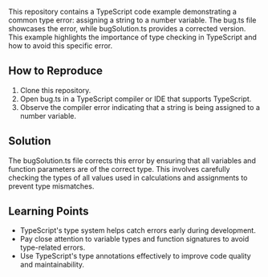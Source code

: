 This repository contains a TypeScript code example demonstrating a common type error: assigning a string to a number variable.  The bug.ts file showcases the error, while bugSolution.ts provides a corrected version.  This example highlights the importance of type checking in TypeScript and how to avoid this specific error.

## How to Reproduce

1. Clone this repository.
2. Open bug.ts in a TypeScript compiler or IDE that supports TypeScript.
3. Observe the compiler error indicating that a string is being assigned to a number variable.

## Solution

The bugSolution.ts file corrects this error by ensuring that all variables and function parameters are of the correct type.  This involves carefully checking the types of all values used in calculations and assignments to prevent type mismatches.

## Learning Points

* TypeScript's type system helps catch errors early during development.
* Pay close attention to variable types and function signatures to avoid type-related errors.
* Use TypeScript's type annotations effectively to improve code quality and maintainability.